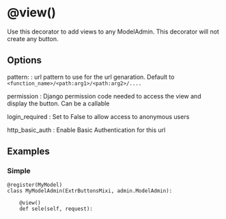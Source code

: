 # @view()

Use this decorator to add views to any ModelAdmin. This decorator will not create any button.

## Options

pattern:
: url pattern to use for the url genaration. Default to `<function_name>/<path:arg1>/<path:arg2>/....`

permission
:   Django permission code needed to access the view and display the button. Can be a callable

login_required
: Set to False to allow access to  anonymous users 

http_basic_auth
: Enable Basic Authentication for this url 

## Examples

### Simple
    @register(MyModel)
    class MyModelAdmin(ExtrButtonsMixi, admin.ModelAdmin):
        
        @view()
        def sele(self, request):
            
